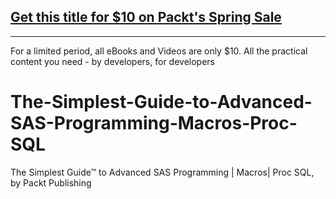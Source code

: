 ## [Get this title for $10 on Packt's Spring Sale](https://www.packt.com/V17308?utm_source=github&utm_medium=packt-github-repo&utm_campaign=spring_10_dollar_2022)
-----
For a limited period, all eBooks and Videos are only $10. All the practical content you need \- by developers, for developers

# The-Simplest-Guide-to-Advanced-SAS-Programming-Macros-Proc-SQL
The Simplest Guide™ to Advanced SAS Programming | Macros| Proc SQL, by Packt Publishing

